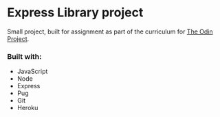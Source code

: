 # Express Library project

Small project, built for assignment as part of the curriculum for [The Odin Project](https://www.theodinproject.com/).

### Built with: 
* JavaScript
* Node
* Express
* Pug
* Git
* Heroku
